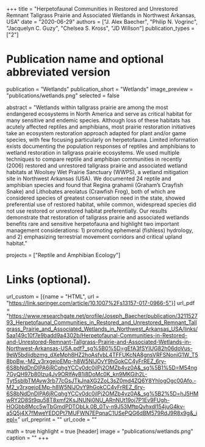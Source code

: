 +++
title = "Herpetofaunal Communities in Restored and Unrestored Remnant Tallgrass Prairie and Associated Wetlands in Northwest Arkansas, USA"
date = "2020-06-29"
authors = ["J. Alex Baecher", "Philip N. Vogrinc", "Jacquelyn C. Guzy", "Chelsea S. Kross", "JD Willson"]
publication_types = ["2"]

# Publication name and optional abbreviated version
publication = "Wetlands"
publication_short = "Wetlands"
image_preview = "publications/wetlands.png"
selected = false

abstract = "Wetlands within tallgrass prairie are among the most endangered ecosystems in North America and serve as critical habitat for many sensitive and endemic species. Although loss of these habitats has acutely affected reptiles and amphibians, most prairie restoration initiatives take an ecosystem restoration approach adapted for plant and/or game species, with few focusing particularly on herpetofauna. Limited information exists documenting the population responses of reptiles and amphibians to wetland restoration in tallgrass prairie ecosystems. We used multiple techniques to compare reptile and amphibian communities in recently (2006) restored and unrestored tallgrass prairie and associated wetland habitats at Woolsey Wet Prairie Sanctuary (WWPS), a wetland mitigation site in Northwest Arkansas (USA). We documented 24 reptile and amphibian species and found that Regina grahamii (Graham’s Crayfish Snake) and Lithobates areolatus (Crawfish Frog), both of which are considered species of greatest conservation need in the state, showed preferential use of restored habitat, while common, widespread species did not use restored or unrestored habitat preferentially. Our results demonstrate that restoration of tallgrass prairie and associated wetlands benefits rare and sensitive herpetofauna and highlight two important management considerations: 1) promoting ephemeral (fishless) hydrology, and 2) emphasizing terrestrial movement corridors and critical upland habitat."

projects = ["Reptile and Amphibian Ecology"]

# Links (optional).
url_custom = [{name = "HTML", url = "https://link.springer.com/article/10.1007%2Fs13157-017-0966-5"}]
url_pdf = "https://www.researchgate.net/profile/Joseph_Baecher/publication/321152793_Herpetofaunal_Communities_in_Restored_and_Unrestored_Remnant_Tallgrass_Prairie_and_Associated_Wetlands_in_Northwest_Arkansas_USA/links/5aa149c10f7e9badd9a4302b/Herpetofaunal-Communities-in-Restored-and-Unrestored-Remnant-Tallgrass-Prairie-and-Associated-Wetlands-in-Northwest-Arkansas-USA.pdf?_sg%5B0%5D=gEfA3fSYIUG82h06doVus-9eW5bdiidbzmg_dXeMph8HZ2hoAsfvbL4TFFUKcNA8gnsVRFSNoniG1W_T58bpBw.-M2_v3rxgejoEMp-h8W5NIJOvY9hGokCC4yFrREZ_6ry-6S8bNdDnDlPA6jRCqhgYCCv0dc0ilPj2OMZb4vz0A&_sg%5B1%5D=M54ng7GyQH97b80Izu4Jv9ORIfAyB1i8DoMc0K_kn9MKGih2L-Tyt5sblbTMAvw3rb77cGsJTkJnaXG2ZoL3sZ0md4ZQ6Y8YhlogOgc00Afo.-M2_v3rxgejoEMp-h8W5NIJOvY9hGokCC4yFrREZ_6ry-6S8bNdDnDlPA6jRCqhgYCCv0dc0ilPj2OMZb4vz0A&_sg%5B2%5D=hJ5HMwRY2D8St9qu58T8xmf2KsJNUNj0NU_ARnNUt19oj7P1Ev9FUgh-HOGbb8Mcc5wTbGmdPDTObLk.0B_0Tv-n9J53MftpQvhxdl154juG4kv-a5Q5j4X7fMweYEDOPt7MUFWN7EPqnaC1USePQG6dBM579RdJ9R8x9g&_iepl="
url_preprint = ""
url_code = ""

math = true
highlight = true
[header]
image = "publications/wetlands.png"
caption = ""
+++
